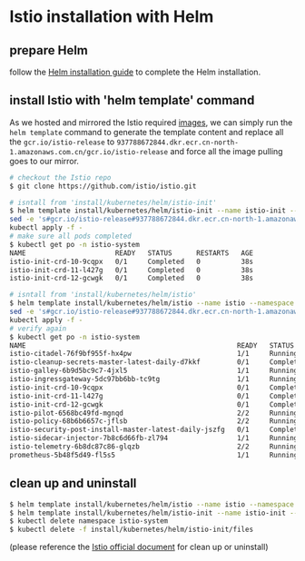 # Istio installation with Helm

## prepare Helm

follow the [Helm installation guide](Helm.md) to complete the Helm installation.


## install Istio with 'helm template' command

As we hosted and mirrored the Istio required [images](https://github.com/nwcdlabs/kops-cn/blob/18b89e88253904aa2f5a7dfa0b5c8584db83ab26/mirror/required-images.txt#L64-L83), we can simply run the `helm template` command to generate the template content and replace all the `gcr.io/istio-release` to `937788672844.dkr.ecr.cn-north-1.amazonaws.com.cn/gcr.io/istio-release` and force all the image pulling goes to our mirror.

```bash
# checkout the Istio repo
$ git clone https://github.com/istio/istio.git

# isntall from 'install/kubernetes/helm/istio-init'
$ helm template install/kubernetes/helm/istio-init --name istio-init --namespace istio-system  | \
sed -e 's#gcr.io/istio-release#937788672844.dkr.ecr.cn-north-1.amazonaws.com.cn/gcr.io/istio-release#g' | \
kubectl apply -f -
# make sure all pods completed
$ kubectl get po -n istio-system
NAME                      READY   STATUS      RESTARTS   AGE
istio-init-crd-10-9cqpx   0/1     Completed   0          38s
istio-init-crd-11-l427g   0/1     Completed   0          38s
istio-init-crd-12-gcwgk   0/1     Completed   0          38s

# isntall from 'install/kubernetes/helm/istio'
$ helm template install/kubernetes/helm/istio --name istio --namespace istio-system | \
sed -e 's#gcr.io/istio-release#937788672844.dkr.ecr.cn-north-1.amazonaws.com.cn/gcr.io/istio-release#g' | \
kubectl apply -f -
# verify again
$ kubectl get po -n istio-system
NAME                                                    READY   STATUS      RESTARTS   AGE
istio-citadel-76f9bf955f-hx4pw                          1/1     Running     0          103s
istio-cleanup-secrets-master-latest-daily-d7kkf         0/1     Completed   0          104s
istio-galley-6b9d5bc9c7-4jxl5                           1/1     Running     0          104s
istio-ingressgateway-5dc97bb6bb-tc9tg                   1/1     Running     0          104s
istio-init-crd-10-9cqpx                                 0/1     Completed   0          4m44s
istio-init-crd-11-l427g                                 0/1     Completed   0          4m44s
istio-init-crd-12-gcwgk                                 0/1     Completed   0          4m44s
istio-pilot-6568bc49fd-mgnqd                            2/2     Running     0          103s
istio-policy-68b6b6657c-jflsb                           2/2     Running     2          104s
istio-security-post-install-master-latest-daily-jszfg   0/1     Completed   0          104s
istio-sidecar-injector-7b8c6d66fb-zl794                 1/1     Running     0          103s
istio-telemetry-6b8dc87c86-glqzb                        2/2     Running     3          104s
prometheus-5b48f5d49-fl5s5                              1/1     Running     0          103s
```

## clean up and uninstall

```bash
$ helm template install/kubernetes/helm/istio --name istio --namespace istio-system | kubectl delete -f -
$ helm template install/kubernetes/helm/istio-init --name istio-init --namespace istio-system | kubectl delete -f -
$ kubectl delete namespace istio-system
$ kubectl delete -f install/kubernetes/helm/istio-init/files
```
(please reference the [Istio official document](https://istio.io/docs/setup/kubernetes/helm-install/#uninstall) for clean up or uninstall)

